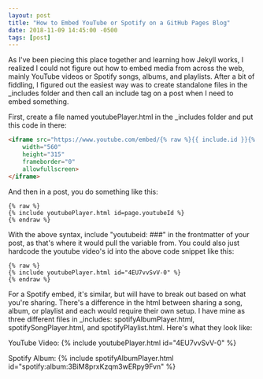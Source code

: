 ```yaml
---
layout: post
title: "How to Embed YouTube or Spotify on a GitHub Pages Blog"
date: 2018-11-09 14:45:00 -0500
tags: [post]
---
```


As I've been piecing this place together and learning how Jekyll works, I realized I could not figure out how to embed media from across the web, mainly YouTube videos or Spotify songs, albums, and playlists. After a bit of fiddling, I figured out the easiest way was to create standalone files in the _includes folder and then call an include tag on a post when I need to embed something.

First, create a file named youtubePlayer.html in the _includes folder and put this code in there:

```html
<iframe src="https://www.youtube.com/embed/{% raw %}{{ include.id }}{% endraw %}" 
    width="560" 
    height="315"
    frameborder="0" 
    allowfullscreen>
</iframe>
```

And then in a post, you do something like this:
```
{% raw %}
{% include youtubePlayer.html id=page.youtubeId %}
{% endraw %}
```

With the above syntax, include "youtubeid: ###" in the frontmatter of your post, as that's where it would pull the variable from. You could also just hardcode the youtube video's id into the above code snippet like this:

```
{% raw %}
{% include youtubePlayer.html id="4EU7vvSvV-0" %}
{% endraw %}
```

For a Spotify embed, it's similar, but will have to break out based on what you're sharing. There's a difference in the html between sharing a song, album, or playlist and each would require their own setup. I have mine as three different files in _includes: spotifyAlbumPlayer.html, spotifySongPlayer.html, and spotifyPlaylist.html. Here's what they look like:

YouTube Video:
{% include youtubePlayer.html id="4EU7vvSvV-0" %}

Spotify Album:
{% include spotifyAlbumPlayer.html id="spotify:album:3BiM8prxKzqm3wERpy9Fvn" %}